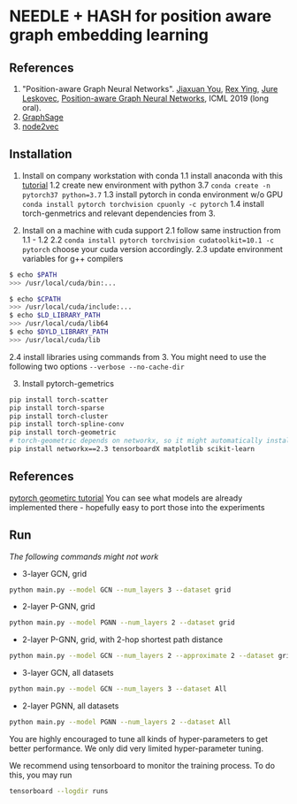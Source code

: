 # NEEDLE + HASH for position aware graph embedding learning
## References
1. "Position-aware Graph Neural Networks".
[Jiaxuan You](https://cs.stanford.edu/~jiaxuan/), [Rex Ying](https://cs.stanford.edu/people/rexy/), [Jure Leskovec](https://cs.stanford.edu/people/jure/index.html), [Position-aware Graph Neural Networks](http://proceedings.mlr.press/v97/you19b/you19b.pdf), ICML 2019 (long oral).
2. [GraphSage](https://cs.stanford.edu/people/jure/pubs/graphsage-nips17.pdf)
3. [node2vec](https://cs.stanford.edu/~jure/pubs/node2vec-kdd16.pdf)

## Installation
1. Install on company workstation with conda
1.1 install anaconda with this [tutorial](https://docs.anaconda.com/anaconda/install/)
1.2 create new environment with python 3.7 `conda create -n pytorch37 python=3.7`
1.3 install pytorch in conda environment w/o GPU `conda install pytorch torchvision cpuonly -c pytorch`
1.4 install torch-genmetrics and relevant dependencies from 3.

2. Install on a machine with cuda support
2.1 follow same instruction from 1.1 - 1.2 
2.2 `conda install pytorch torchvision cudatoolkit=10.1 -c pytorch` choose your cuda version accordingly.
2.3 update environment variables for g++ compilers 
```Bash
$ echo $PATH
>>> /usr/local/cuda/bin:...

$ echo $CPATH
>>> /usr/local/cuda/include:...
$ echo $LD_LIBRARY_PATH
>>> /usr/local/cuda/lib64
$ echo $DYLD_LIBRARY_PATH
>>> /usr/local/cuda/lib
```
2.4 install libraries using commands from 3. You might need to use the following two options
`--verbose --no-cache-dir`

3. Install pytorch-gemetrics
```Bash
pip install torch-scatter
pip install torch-sparse
pip install torch-cluster
pip install torch-spline-conv
pip install torch-geometric
# torch-geometric depends on networkx, so it might automatically install networkx==2.4, you can try pip install torch-geometric==1.1.2 or uninstall networkx 2.4 and install networkx 2.3)k
pip install networkx==2.3 tensorboardX matplotlib scikit-learn
```

## References
[pytorch geometirc tutorial](https://github.com/rusty1s/pytorch_geometric)
You can see what models are already implemented there - hopefully easy to port those into the experiments


## Run
_The following commands might not work_
- 3-layer GCN, grid
```bash
python main.py --model GCN --num_layers 3 --dataset grid
```
- 2-layer P-GNN, grid
```bash
python main.py --model PGNN --num_layers 2 --dataset grid
```
- 2-layer P-GNN, grid, with 2-hop shortest path distance
```bash
python main.py --model GCN --num_layers 2 --approximate 2 --dataset grid
```
- 3-layer GCN, all datasets
```bash
python main.py --model GCN --num_layers 3 --dataset All
```
- 2-layer PGNN, all datasets
```bash
python main.py --model PGNN --num_layers 2 --dataset All
```
You are highly encouraged to tune all kinds of hyper-parameters to get better performance. We only did very limited hyper-parameter tuning.

We recommend using tensorboard to monitor the training process. To do this, you may run
```bash
tensorboard --logdir runs
```
